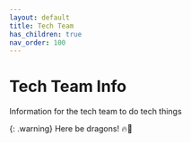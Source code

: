 ```yaml
---
layout: default
title: Tech Team
has_children: true
nav_order: 100
---
```


# Tech Team Info

Information for the tech team to do tech things

{: .warning}
Here be dragons! :fire::dragon: